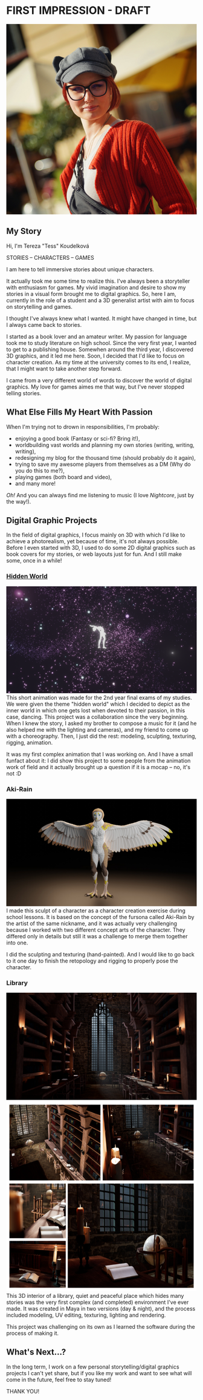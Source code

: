 # FIRST IMPRESSION - DRAFT
![Tereza Koudelkova](img/tereza-koudelkova.jpg)

## My Story
Hi, I'm Tereza "Tess" Koudelková

STORIES – CHARACTERS – GAMES

I am here to tell immersive stories about unique characters.

It actually took me some time to realize this. I've always been a storyteller with enthusiasm for games. My vivid imagination and desire to show my stories in a visual form brought me to digital graphics. So, here I am, currently in the role of a student and a 3D generalist artist with aim to focus on storytelling and games.

I thought I've always knew what I wanted. It might have changed in time, but I always came back to stories.

I started as a book lover and an amateur writer. My passion for language took me to study literature on high school. Since the very first year, I wanted to get to a publishing house. Somewhen around the third year, I discovered 3D graphics, and it led me here. Soon, I decided that I'd like to focus on character creation. As my time at the university comes to its end, I realize, that I might want to take another step forward.

I came from a very different world of words to discover the world of digital graphics. My love for games aimes me that way, but I've never stopped telling stories.

## What Else Fills My Heart With Passion
When I'm trying not to drown in responsibilities, I'm probably:
- enjoying a good book (Fantasy or sci-fi? Bring it!),
- worldbuilding vast worlds and planning my own stories (writing, writing, writing),
- redesigning my blog for the thousand time (should probably do it again),
- trying to save my awesome players from themselves as a DM (Why do you do this to me?),
- playing games (both board and video),
- and many more!

*Oh!* And you can always find me listening to music (I love *Nightcore*, just by the way!).

## Digital Graphic Projects
In the field of digital graphics, I focus mainly on 3D with which I'd like to achieve a photorealism, yet because of time, it's not always possible. Before I even started with 3D, I used to do some 2D digital graphics such as book covers for my stories, or web layouts just for fun. And I still make some, once in a while!

### [Hidden World](https://youtu.be/mKqspzBNTH8)
![Hidden World](img/hidden-world.png)
This short animation was made for the 2nd year final exams of my studies. We were given the theme "hidden world" which I decided to depict as the inner world in which one gets lost when devoted to their passion, in this case, dancing. This project was a collaboration since the very beginning. When I knew the story, I asked my brother to compose a music for it (and he also helped me with the lighting and cameras), and my friend to come up with a choreography. Then, I just did the rest: modeling, sculpting, texturing, rigging, animation.

It was my first complex animation that I was working on. And I have a small funfact about it: I did show this project to some people from the animation work of field and it actually brought up a question if it is a mocap – no, it's not :D

### Aki-Rain
![Aki Rain](img/aki-rain.png)
I made this sculpt of a character as a character creation exercise during school lessons. It is based on the concept of the fursona called Aki-Rain by the artist of the same nickname, and it was actually very challenging because I worked with two different concept arts of the character. They differed only in details but still it was a challenge to merge them together into one.

I did the sculpting and texturing (hand-painted). And I would like to go back to it one day to finish the retopology and rigging to properly pose the character.

### Library
![Library Night](img/Library_Night.png)
![Library Project Images Collage](img/library-project-images-collage.png)
This 3D interior of a library, quiet and peaceful place which hides many stories was the very first complex (and completed) environment I've ever made. It was created in Maya in two versions (day & night), and the process included modeling, UV editing, texturing, lighting and rendering.

This project was challenging on its own as I learned the software during the process of making it. 

## What's Next...?
In the long term, I work on a few personal storytelling/digital graphics projects I can't yet share, but if you like my work and want to see what will come in the future, feel free to stay tuned!

THANK YOU!
